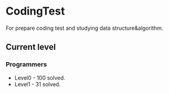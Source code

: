 # CodingTest
For prepare coding test and studying data structure&algorithm.
## Current level
### Programmers
- Level0 - 100 solved.
- Level1 - 31 solved.
